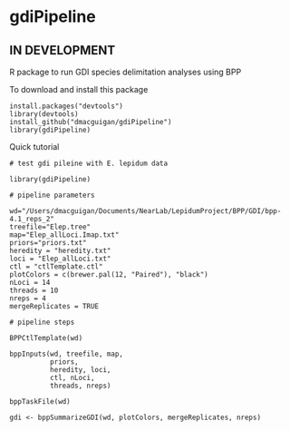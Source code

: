 # gdiPipeline
## IN DEVELOPMENT

R package to run GDI species delimitation analyses using BPP

To download and install this package
```
install.packages("devtools")
library(devtools)
install_github("dmacguigan/gdiPipeline")
library(gdiPipeline)
```

Quick tutorial
```
# test gdi pileine with E. lepidum data

library(gdiPipeline)

# pipeline parameters

wd="/Users/dmacguigan/Documents/NearLab/LepidumProject/BPP/GDI/bpp-4.1_reps_2"
treefile="Elep.tree"
map="Elep_allLoci.Imap.txt"
priors="priors.txt"
heredity = "heredity.txt"
loci = "Elep_allLoci.txt"
ctl = "ctlTemplate.ctl"
plotColors = c(brewer.pal(12, "Paired"), "black")
nLoci = 14
threads = 10
nreps = 4
mergeReplicates = TRUE

# pipeline steps

BPPCtlTemplate(wd)

bppInputs(wd, treefile, map,
          priors,
          heredity, loci,
          ctl, nLoci,
          threads, nreps)

bppTaskFile(wd)

gdi <- bppSummarizeGDI(wd, plotColors, mergeReplicates, nreps)
```
